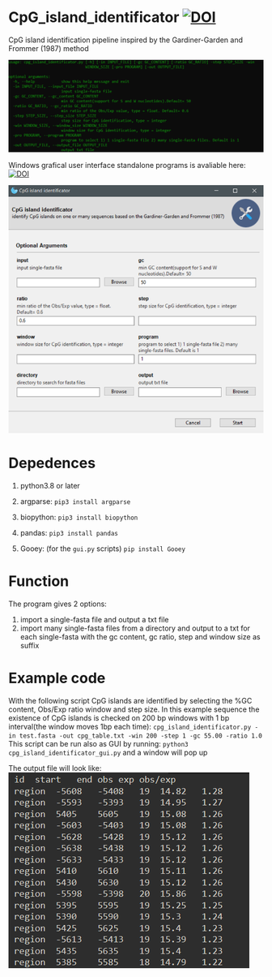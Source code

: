 # CpG_island_identificator [![DOI](https://zenodo.org/badge/DOI/10.5281/zenodo.5812475.svg)](https://doi.org/10.5281/zenodo.5812475)


CpG island identification pipeline inspired by the  Gardiner-Garden and Frommer (1987) method 

![](img/arguments.png) 

Windows grafical user interface standalone programs is avaliable here: [![DOI](https://zenodo.org/badge/DOI/10.5281/zenodo.5812427.svg)](https://doi.org/10.5281/zenodo.5812427)

![](img/program_gui.png)

# **Depedences**

1. python3.8 or later

2. argparse: `pip3 install argparse`  

3. biopython: `pip3 install biopython`

4. pandas: `pip3 install pandas`  

5. Gooey: (for the `gui.py` scripts) `pip install Gooey`

# **Function**

The program gives 2 options:

1. import a single-fasta file and output a txt file
2. import many single-fasta files from a directory and output to a txt for each single-fasta with the gc content, gc ratio, step and window size as suffix

# **Example code**

 With the following script CpG islands are identified by selecting the %GC content, Obs/Exp ratio  window and step size. In this example sequence the existence of CpG islands is checked on 200 bp windows with 1 bp interval(the window moves 1bp each time):
`cpg_island_identificator.py -in test.fasta -out cpg_table.txt -win 200 -step 1 -gc 55.00 -ratio 1.0`
This script can be run also as GUI by running: `python3 cpg_island_identificator_gui.py` and a window will pop up

The output file will look like:
![](img/example.png)
